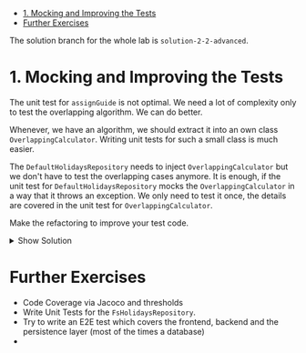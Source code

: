 - [1. Mocking and Improving the Tests](#1-mocking-and-improving-the-tests)
- [Further Exercises](#further-exercises)

The solution branch for the whole lab is `solution-2-2-advanced`.

# 1. Mocking and Improving the Tests

The unit test for `assignGuide` is not optimal. We need a lot of complexity only to test the overlapping algorithm. We can do better.

Whenever, we have an algorithm, we should extract it into an own class `OverlappingCalculator`. Writing unit tests for such a small class is much easier.

The `DefaultHolidaysRepository` needs to inject `OverlappingCalculator` but we don't have to test the overlapping cases anymore. It is enough, if the unit test for `DefaultHolidaysRepository` mocks the `OverlappingCalculator` in a way that it throws an exception. We only need to test it once, the details are covered in the unit test for `OverlappingCalculator`.

Make the refactoring to improve your test code.

<details>
<summary>Show Solution</summary>
<p>

**OverlappingCalculator.java**

```java
package com.softarc.eternal.data;

import com.softarc.eternal.domain.HolidayTrip;
import java.time.Instant;
import org.springframework.stereotype.Service;

@Service
public class OverlappingCalculator {

  boolean isOverlapping(
    Instant start1,
    Instant end1,
    Instant start2,
    Instant end2
  ) {
    return start1.isBefore(end2) && start2.isBefore(end1);
  }
}

```

**OverlappingCalculatorTest.java**

```java
package com.softarc.eternal.data;

import static org.assertj.core.api.Assertions.assertThat;

import java.time.LocalDate;
import java.time.ZoneOffset;
import java.time.temporal.ChronoUnit;
import java.util.Arrays;
import java.util.List;
import org.junit.jupiter.params.ParameterizedTest;
import org.junit.jupiter.params.provider.MethodSource;

class OverlappingCalculatorTest {

  static List<OverlappingParameter> overlappingParametersProvider() {
    return Arrays.asList(
      new OverlappingParameter(
        LocalDate.parse("2022-01-01"),
        7,
        LocalDate.parse("2022-01-02"),
        7,
        true
      ),
      new OverlappingParameter(
        LocalDate.parse("2022-01-01"),
        7,
        LocalDate.parse("2022-02-01"),
        7,
        false
      ),
      new OverlappingParameter(
        LocalDate.parse("2022-02-01"),
        7,
        LocalDate.parse("2022-01-01"),
        7,
        false
      ),
      new OverlappingParameter(
        LocalDate.parse("2022-02-01"),
        7,
        LocalDate.parse("2022-01-01"),
        7,
        false
      ),
      new OverlappingParameter(
        LocalDate.parse("2022-01-01"),
        7,
        LocalDate.parse("2022-01-04"),
        2,
        true
      ),
      new OverlappingParameter(
        LocalDate.parse("2022-01-04"),
        2,
        LocalDate.parse("2022-01-01"),
        7,
        true
      )
    );
  }

  @ParameterizedTest
  @MethodSource("overlappingParametersProvider")
  public void testPreventGuideAssignmentToOverlappingTrips(
    OverlappingParameter overlappingParameter
  ) {
    var calculator = new OverlappingCalculator();
    var start1 = overlappingParameter
      .start1()
      .atStartOfDay(ZoneOffset.UTC)
      .toInstant();
    var end1 = start1.plus(
      overlappingParameter.durationInDays1(),
      ChronoUnit.DAYS
    );
    var start2 = overlappingParameter
      .start2()
      .atStartOfDay(ZoneOffset.UTC)
      .toInstant();
    var end2 = start2.plus(
      overlappingParameter.durationInDays2(),
      ChronoUnit.DAYS
    );

    assertThat(calculator.isOverlapping(start1, end1, start2, end2))
      .isEqualTo(overlappingParameter.isOverlapping());
  }
}

```

**DefaultHolidaysRepository.java**

```java
package com.softarc.eternal.data;

// ...

public class DefaultHolidaysRepository implements HolidaysRepository {

  // ...
  private final OverlappingCalculator overlappingCalculator;

  public DefaultHolidaysRepository(
    List<Holiday> holidays,
    OverlappingCalculator overlappingCalculator
  ) {
    this.holidays.addAll(holidays);
    this.overlappingCalculator = overlappingCalculator;
  }

  // ...

  private boolean isTripOverlapping(HolidayTrip trip1, HolidayTrip trip2) {
    return this.overlappingCalculator.isOverlapping(
        trip1.getFromDate(),
        trip1.getToDate(),
        trip2.getFromDate(),
        trip2.getToDate()
      );
  }
}

```

**DefaultHolidaysRepositoryTest.java**

```java
package com.softarc.eternal.data;

// ...

@ExtendWith(MockitoExtension.class)
class DefaultHolidaysRepositoryTest {

  // ...

  @Mock
  OverlappingCalculator mockedOverlappingCalculator;

  public DefaultHolidaysRepository setup() {
    return new DefaultHolidaysRepository(
      Collections.emptyList(),
      this.mockedOverlappingCalculator
    );
  }

  public DefaultHolidaysRepository setup(Holiday... holidays) {
    return new DefaultHolidaysRepository(
      Arrays.asList(holidays),
      this.mockedOverlappingCalculator
    );
  }

  // ...

  @Test
  public void testAddTrip() {
    var holiday = HolidayMother.vienna().build();
    var trip = HolidayTripMother
      .standard(holiday, LocalDate.of(2022, 11, 28), 7)
      .build();
    var repository = setup(holiday);
    repository.addTrip(holiday.getId(), trip);

    assertThat(repository.find(holiday.getId()).get().getTrips())
      .contains(trip)
      .hasSize(1);
  }

  @Test
  public void testAssignGuideShouldThrowOnOverlap() {
    // arrange
    var holiday = HolidayMother.vienna().build();
    var start1 = LocalDate
      .of(2022, 1, 1)
      .atStartOfDay(ZoneOffset.UTC)
      .toInstant();
    var end1 = start1.plus(7, ChronoUnit.DAYS);
    var start2 = LocalDate
      .of(2022, 1, 5)
      .atStartOfDay(ZoneOffset.UTC)
      .toInstant();
    var end2 = start2.plus(7, ChronoUnit.DAYS);

    var trip1 = HolidayTripMother
      .start2022(holiday)
      .fromDate(start1)
      .toDate(end1)
      .build();
    var trip2 = HolidayTripMother
      .start2022(holiday)
      .fromDate(start2)
      .toDate(end2)
      .build();
    var deborah = GuideMother.deborah().build();
    var repository = setup(holiday);
    when(
      this.mockedOverlappingCalculator.isOverlapping(start1, end1, start2, end2)
    )
      .thenReturn(true);

    // act
    repository.addTrip(holiday.getId(), trip1);
    repository.assignGuide(trip1.getId(), deborah);
    repository.addTrip(holiday.getId(), trip2);

    // assert
    assertThatThrownBy(() -> repository.assignGuide(trip2.getId(), deborah))
      .hasMessageContaining(
        "Guide %d already assigned to trip %d",
        deborah.getId(),
        trip1.getId()
      );

    verify(this.mockedOverlappingCalculator)
      .isOverlapping(start1, end1, start2, end2);
  }
}

```

</p>
</details>

# Further Exercises

- Code Coverage via Jacoco and thresholds
- Write Unit Tests for the `FsHolidaysRepository`.
- Try to write an E2E test which covers the frontend, backend and the persistence layer (most of the times a database)
-
